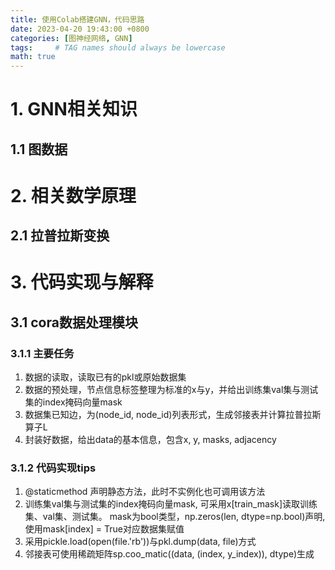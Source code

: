 ```yaml
---
title: 使用Colab搭建GNN，代码思路
date: 2023-04-20 19:43:00 +0800
categories: [图神经网络, GNN]
tags:     # TAG names should always be lowercase
math: true
---
```


# 1. GNN相关知识
## 1.1 图数据


# 2. 相关数学原理
## 2.1 拉普拉斯变换


# 3. 代码实现与解释
## 3.1 cora数据处理模块
### 3.1.1 主要任务
1. 数据的读取，读取已有的pkl或原始数据集
2. 数据的预处理，节点信息标签整理为标准的x与y，并给出训练集val集与测试集的index掩码向量mask
3. 数据集已知边，为(node_id, node_id)列表形式，生成邻接表并计算拉普拉斯算子L
4. 封装好数据，给出data的基本信息，包含x, y, masks, adjacency

### 3.1.2 代码实现tips
1. @staticmethod 声明静态方法，此时不实例化也可调用该方法
2. 训练集val集与测试集的index掩码向量mask, 可采用x[train_mask]读取训练集、val集、测试集。 mask为bool类型，np.zeros(len, dtype=np.bool)声明, 使用mask[index] = True对应数据集赋值
3. 采用pickle.load(open(file.'rb'))与pkl.dump(data, file)方式 
4. 邻接表可使用稀疏矩阵sp.coo_matic((data, (index, y_index)), dtype)生成
